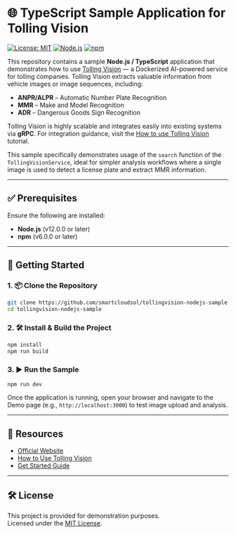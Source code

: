 # 🌐 TypeScript Sample Application for Tolling Vision

[![License: MIT](https://img.shields.io/badge/License-MIT-green.svg)](./LICENSE)
[![Node.js](https://img.shields.io/badge/Node.js-12%2B-brightgreen)](https://nodejs.org/)
[![npm](https://img.shields.io/npm/v/typescript)](https://www.npmjs.com/)

This repository contains a sample **Node.js / TypeScript** application that demonstrates how to use [Tolling Vision](https://tollingvision.com) — a Dockerized AI-powered service for tolling companies. Tolling Vision extracts valuable information from vehicle images or image sequences, including:

- **ANPR/ALPR** – Automatic Number Plate Recognition  
- **MMR** – Make and Model Recognition  
- **ADR** – Dangerous Goods Sign Recognition

Tolling Vision is highly scalable and integrates easily into existing systems via **gRPC**. For integration guidance, visit the [How to use Tolling Vision](https://tollingvision.com/how-to-use-tolling-vision/) tutorial.

This sample specifically demonstrates usage of the `search` function of the `TollingVisionService`, ideal for simpler analysis workflows where a single image is used to detect a license plate and extract MMR information.

---

## ✅ Prerequisites

Ensure the following are installed:

- **Node.js** (v12.0.0 or later)
- **npm** (v6.0.0 or later)

---

## 🚀 Getting Started

### 1. 📦 Clone the Repository

```bash
git clone https://github.com/smartcloudsol/tollingvision-nodejs-sample.git
cd tollingvision-nodejs-sample
```

### 2. 🛠️ Install & Build the Project

```bash
npm install
npm run build
```

### 3. ▶️ Run the Sample

```bash
npm run dev
```

Once the application is running, open your browser and navigate to the Demo page (e.g., `http://localhost:3000`) to test image upload and analysis.

---

## 📎 Resources

- [Official Website](https://tollingvision.com)
- [How to Use Tolling Vision](https://tollingvision.com/how-to-use-tolling-vision/)
- [Get Started Guide](https://tollingvision.com/get-started)

---

## 🛠️ License

This project is provided for demonstration purposes.  
Licensed under the [MIT License](./LICENSE).
